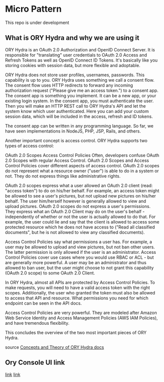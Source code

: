 # Micro Pattern

This repo is under development

## What is ORY Hydra and why we are using it

ORY Hydra is an OAuth 2.0 Authorization and OpenID Connect Server. It is responsible for "translating" user credentials to OAuth 2.0 Access and Refresh Tokens as well as OpenID Connect ID Tokens. It's basically like you storing cookies with session data, but more flexible and adoptable.

ORY Hydra does not store user profiles, usernames, passwords. This capability is up to you. ORY Hydra uses something we call a consent flow. The consent flow uses HTTP redirects to forward any incoming authorization request ("Please give me an access token.") to a consent app. The consent app is something you implement. It can be a new app, or your existing login system. In the consent app, you must authenticate the user. Then you will make an HTTP REST call to ORY Hydra's API and let the system know which user authenticated. Here you can add your custom session data, which will be included in the access, refresh and ID tokens.

The consent app can be written in any programming language. So far, we have seen implementations in NodeJS, PHP, JSP, Rails, and others.

Another important concept is access control. ORY Hydra supports two types of access control:

OAuth 2.0 Scopes
Access Control Policies
Often, developers confuse OAuth 2.0 Scopes with regular Access Control. OAuth 2.0 Scopes and Access Control Policies cover different aspects of access control. OAuth 2.0 scopes do not represent what a resource owner ("user") is able to do in a system or not. They do not express things like administrative rights.

OAuth 2.0 scopes express what a user allowed an OAuth 2.0 client (read: "access token") to do on his/her behalf. For example, an access token might be allowed to see a user's pictures, but not upload new pictures on his/her behalf. The user him/herself however is generally allowed to view and upload pictures. OAuth 2.0 scopes do not express a user's permissions. They express what an OAuth 2.0 Client may do on the user's behalf - independently of whether or not the user is actually allowed to do that. For example, the user could lie and say that the client is allowed to access some protected resource which he does not have access to ("Read all classified documents", but he is not allowed to view any classified documents).

Access Control Policies say what permissions a user has. For example, a user may be allowed to upload and view pictures, but not ban other users. The latter permission is only allowed if the user is an administrator. Access Control Policies cover use cases where you would use RBAC or ACL - but are generally more powerful. A user may be an administrator and thus allowed to ban user, but the user might choose to not grant this capability (OAuth 2.0 scope) to some OAuth 2.0 Client.

In ORY Hydra, almost all APIs are protected by Access Control Policies. To make requests, you will need to have a valid access token with the right scopes. Additionally, the user who granted the token must also be allowed to access that API and resource. What permissions you need for which endpoint can be seen in the API docs.

Access Control Policies are very powerful. They are modeled after Amazon Web Service Identity and Access Management Policies (AWS IAM Policies), and have tremendous flexibility.

This concludes the overview of the two most important pieces of ORY Hydra.

source [Concepts and Theory of ORY Hydra docs](https://www.ory.sh/docs/guides/1-hydra/2-overview/0-readme)

## Ory Console UI link

[link](http://console.ory.am/auth/login?clientId=subjects%3Asecurity-console-ui&features=hydra&hydraUrl=http%3A%2F%2F64.137.166.126%3A9000)
[link](https://console.ory.am/auth/login?clientId=subjects%3Asecurity-console-ui&features=hydra&hydraUrl=https%3A%2F%2Flocalhost%3A9000)

